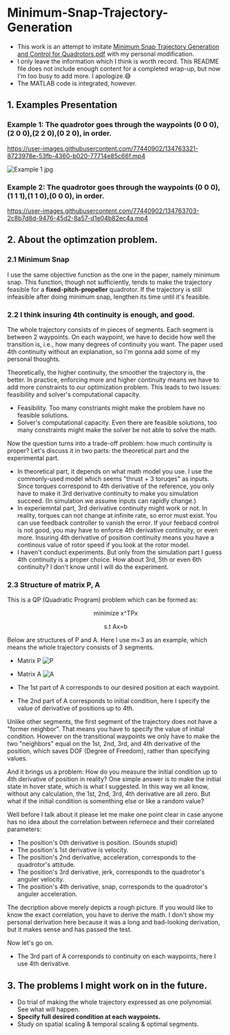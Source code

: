 # Minimum-Snap-Trajectory-Generation
* This work is an attempt to imitate [Minimum Snap Trajectory Generation and Control for Quadrotors.pdf](https://github.com/JiashengAtGitHub/Minimum-Snap-Trajectory-Generation/files/7230819/2011.-.cited.1050.-.Minimum.snap.trajectorygeneration.and.control.for.quadrotors.pdf) with my personal modification. 
* I only leave the information which I think is worth record. This README file does not include enough content for a completed wrap-up, but now I'm too busy to add more. I  apologize.:sweat_smile:
* The MATLAB code is integrated, however.

## 1. Examples Presentation
### Example 1: The quadrotor goes through the waypoints (0 0 0),(2 0 0),(2 2 0),(0 2 0), in order.
https://user-images.githubusercontent.com/77440902/134763321-8723978e-53fb-4360-b020-77714e85c66f.mp4

![Example 1 jpg](https://user-images.githubusercontent.com/77440902/134763342-5abc6835-1633-4ff3-a85d-bf342e442d09.jpg)
### Example 2: The quadrotor goes through the waypoints (0 0 0),(1 1 1),(1 1 0),(0 0 0), in order.
https://user-images.githubusercontent.com/77440902/134763703-2c8b7d8d-9476-45d2-8a57-d1e04b82ec4a.mp4

## 2. About the optimzation problem.
### 2.1 Minimum Snap
I use the same objective function as the one in the paper, namely minimum snap. This function, though not sufficiently, tends to make the trajectory feasible for a **fixed-pitch-propeller** quadrotor. If the trajectory is still infeasible after doing minimum snap, lengthen its time until it's feasible.
### 2.2 I think insuring 4th continuity is enough, and good.
The whole trajectory consists of m pieces of segments. Each segment is between 2 waypoints. On each waypoint, we have to decide how well the transition is, i.e., how many degrees of continuity you want. The paper used 4th continuity without an explanation, so I'm gonna add some of my personal thoughts.

Theoretically, the higher continuity, the smoother the trajectory is, the better. In practice, enforcing more and higher continuity means we have to add more constraints to our optimization problem. This leads to two issues: feasibility and solver's computational capacity.
* Feasibility. Too many constriants might make the problem have no feasible solutions.
* Solver's computational capacity. Even there are feasible solutions, too many constraints might make the solver be not able to solve the math. 

Now the question turns into a trade-off problem: how much continuity is proper? Let's discuss it in two parts: the theoretical part and the experimental part.
* In theoretical part, it depends on what math model you use. I use the commonly-used model which seems "thrust + 3 toruqes" as inputs. Since torques correspond to 4th derivative of the reference, you only have to make it 3rd derivative continuity to make you simulation succeed. (In simulation we assume inputs can rapidly change.)
* In experiemntal part, 3rd derivative continuity might work or not. In reality, torques can not change at infinite rate, so error must exist. You can use feedback controller to vanish the error. If your feebacd control is not good, you may have to enforce 4th derivative continuity, or even more. Insuring 4th derivative of position continuity means you have a continous value of rotor speed if you look at the rotor model.
* I haven't conduct experiments. But only from the simulation part I guess 4th continuity is a proper choice. How about 3rd, 5th or even 6th continuity? I don't know until I will do the experiment.
  
### 2.3 Structure of matrix P, A 
This is a QP (Quadratic Program) problem which can be formed as:
<p align="center"> minimize  x^TPx </p> 
<p align="center">  s.t  Ax=b  </p> 
Below are structures of P and A. Here I use m=3 as an example, which means the whole trajectory consists of 3 segments.

* Matrix P
![P](https://user-images.githubusercontent.com/77440902/134834859-c033ec08-572d-4196-8524-f5aa26df608e.jpg)

* Matrix A
![A](https://user-images.githubusercontent.com/77440902/134834877-31e0a134-4edb-4533-b43c-045fb128f078.jpg)
* The 1st part of A corresponds to our desired position at each waypoint.
* The 2nd part of A corresponds to initial condition, here I specify the value of derivative of positions up to 4th.

Unlike other segments, the first segment of the trajectory does not have a "former neighbor". That means you have to specify the value of initial condition. However on the transitional waypoints we only have to make the two "neighbors" equal on the 1st, 2nd, 3rd, and 4th derivative of the position, which saves DOF (Degree of Freedom), rather than specifying values.

And it brings us a problem: How do you measure the initial condition up to 4th derivative of position in reality? 
One simple answer is to make the initial state in hover state, which is what I suggested. In this way we all know, without any calculation, the 1st, 2nd, 3rd, 4th derivative are all zero. But what if the initial condition is somenthing else or like a random value?

Well before I talk about it please let me make one point clear in case anyone has no idea about the correlation between refernece and their correlated parameters:
* The position's 0th derivative is position. (Sounds stupid)
* The position's 1st derivative is velocity.
* The position's 2nd derivative, acceleration, corresponds to the quadrotor's attitude. 
* The position's 3rd derivative, jerk, corresponds to the quadrotor's anguler velocity.
* The position's 4th derivative, snap, corresponds to the quadrotor's anguler acceleration.

The decription above merely depicts a rough picture. If you would like to know the exact correlation, you have to derive the math. I don't show my personal derivation here because it was a long and bad-looking derivation, but it makes sense and has passed the test.

Now let's go on. 

* The 3rd part of A corresponds to continuity on each waypoints, here I use 4th derivative.

## 3. The problems I might work on in the future.
* Do trial of making the whole trajectory expressed as one polynomial. See what will happen.
* **Specify full desired condition at each waypoints.**
* Study on spatial scaling & temporal scaling & optimal segments.
